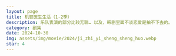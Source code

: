 ```yaml
---
layout: page
title: 机智医生生活（1-2季）
description: 乐队表演的部分比较无聊… 以及，韩剧里面不谈恋爱是拍不下去的。
category: 剧集
date: 2024-10-30
img: assets/img/movie/2024/ji_zhi_yi_sheng_sheng_huo.webp
star: 4
---
```

